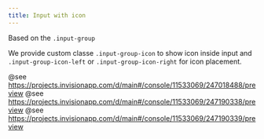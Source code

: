 ```yaml
---
title: Input with icon
---
```


Based on the <code>.input-group</code>

We provide custom classe <code>.input-group-icon</code> to show icon inside input and <code>.input-group-icon-left</code> or <code>.input-group-icon-right</code> for icon placement.

@see https://projects.invisionapp.com/d/main#/console/11533069/247018488/preview
@see https://projects.invisionapp.com/d/main#/console/11533069/247190338/preview
@see https://projects.invisionapp.com/d/main#/console/11533069/247190339/preview